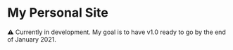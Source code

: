# My Personal Site

⚠️ Currently in development. My goal is to have v1.0 ready to go by the end of January 2021.
